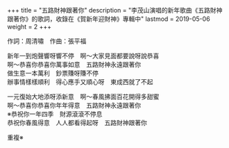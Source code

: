 +++
title = "五路財神跟著你"
description = "李茂山演唱的新年歌曲《五路財神跟著你》的歌詞，收錄在《賀新年迎財神》專輯中"
lastmod = 2019-05-06
weight = 2
+++

作詞：周清嘯　作曲：張平福  

新年一到炮聲響呀響不停　啊～大家見面都要說呀說恭喜  
啊～恭喜你恭喜你萬事如意　五路財神永遠跟著你  
做生意一本萬利　鈔票賺呀賺不停  
辦事情樣樣順利　得心應手又順心呀　東成西就了不起  

一元復始大地添呀添新意　啊～春風拂面百花開得多甜蜜  
啊～恭喜你恭喜你年年得意　五路財神永遠跟著你  
※恭祝你一年四季　財源滾滾不停息  
恭祝你春風得意　人人都看得起呀　五路財神跟著你  

重複※